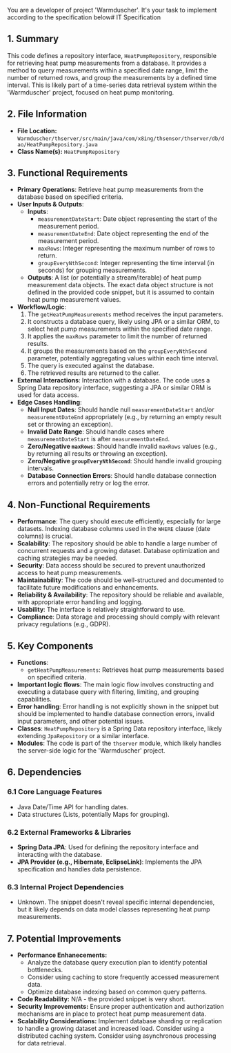 You are a developer of project 'Warmduscher'. It's your task to implement according to the specification below# IT Specification

## 1. Summary

This code defines a repository interface, `HeatPumpRepository`, responsible for retrieving heat pump measurements from a database. It provides a method to query measurements within a specified date range, limit the number of returned rows, and group the measurements by a defined time interval. This is likely part of a time-series data retrieval system within the 'Warmduscher' project, focused on heat pump monitoring.

## 2. File Information

- **File Location:** `Warmduscher/thserver/src/main/java/com/x8ing/thsensor/thserver/db/dao/HeatPumpRepository.java`
- **Class Name(s):** `HeatPumpRepository`

## 3. Functional Requirements

- **Primary Operations**: Retrieve heat pump measurements from the database based on specified criteria.
- **User Inputs & Outputs**:
    - **Inputs**:
        - `measurementDateStart`: Date object representing the start of the measurement period.
        - `measurementDateEnd`: Date object representing the end of the measurement period.
        - `maxRows`: Integer representing the maximum number of rows to return.
        - `groupEveryNthSecond`: Integer representing the time interval (in seconds) for grouping measurements.
    - **Outputs**: A list (or potentially a stream/iterable) of heat pump measurement data objects.  The exact data object structure is not defined in the provided code snippet, but it is assumed to contain heat pump measurement values.
- **Workflow/Logic**:
    1. The `getHeatPumpMeasurements` method receives the input parameters.
    2. It constructs a database query, likely using JPA or a similar ORM, to select heat pump measurements within the specified date range.
    3. It applies the `maxRows` parameter to limit the number of returned results.
    4. It groups the measurements based on the `groupEveryNthSecond` parameter, potentially aggregating values within each time interval.
    5. The query is executed against the database.
    6. The retrieved results are returned to the caller.
- **External Interactions**:  Interaction with a database. The code uses a Spring Data repository interface, suggesting a JPA or similar ORM is used for data access.
- **Edge Cases Handling**:
    - **Null Input Dates**: Should handle null `measurementDateStart` and/or `measurementDateEnd` appropriately (e.g., by returning an empty result set or throwing an exception).
    - **Invalid Date Range**:  Should handle cases where `measurementDateStart` is after `measurementDateEnd`.
    - **Zero/Negative `maxRows`**: Should handle invalid `maxRows` values (e.g., by returning all results or throwing an exception).
    - **Zero/Negative `groupEveryNthSecond`**: Should handle invalid grouping intervals.
    - **Database Connection Errors**: Should handle database connection errors and potentially retry or log the error.

## 4. Non-Functional Requirements

- **Performance**: The query should execute efficiently, especially for large datasets.  Indexing database columns used in the `WHERE` clause (date columns) is crucial.
- **Scalability**: The repository should be able to handle a large number of concurrent requests and a growing dataset.  Database optimization and caching strategies may be needed.
- **Security**:  Data access should be secured to prevent unauthorized access to heat pump measurements.
- **Maintainability**: The code should be well-structured and documented to facilitate future modifications and enhancements.
- **Reliability & Availability**: The repository should be reliable and available, with appropriate error handling and logging.
- **Usability**: The interface is relatively straightforward to use.
- **Compliance**: Data storage and processing should comply with relevant privacy regulations (e.g., GDPR).

## 5. Key Components

- **Functions**:
    - `getHeatPumpMeasurements`:  Retrieves heat pump measurements based on specified criteria.
- **Important logic flows**: The main logic flow involves constructing and executing a database query with filtering, limiting, and grouping capabilities.
- **Error handling**: Error handling is not explicitly shown in the snippet but should be implemented to handle database connection errors, invalid input parameters, and other potential issues.
- **Classes**: `HeatPumpRepository` is a Spring Data repository interface, likely extending `JpaRepository` or a similar interface.
- **Modules**: The code is part of the `thserver` module, which likely handles the server-side logic for the 'Warmduscher' project.

## 6. Dependencies

### 6.1 Core Language Features
- Java Date/Time API for handling dates.
- Data structures (Lists, potentially Maps for grouping).

### 6.2 External Frameworks & Libraries
- **Spring Data JPA**: Used for defining the repository interface and interacting with the database.
- **JPA Provider (e.g., Hibernate, EclipseLink)**: Implements the JPA specification and handles data persistence.

### 6.3 Internal Project Dependencies
-  Unknown.  The snippet doesn't reveal specific internal dependencies, but it likely depends on data model classes representing heat pump measurements.

## 7. Potential Improvements

- **Performance Enhanecements:**
    - Analyze the database query execution plan to identify potential bottlenecks.
    - Consider using caching to store frequently accessed measurement data.
    - Optimize database indexing based on common query patterns.
- **Code Readability:** N/A - the provided snippet is very short.
- **Security Improvements:** Ensure proper authentication and authorization mechanisms are in place to protect heat pump measurement data.
- **Scalability Considerations:**  Implement database sharding or replication to handle a growing dataset and increased load. Consider using a distributed caching system.  Consider using asynchronous processing for data retrieval.
